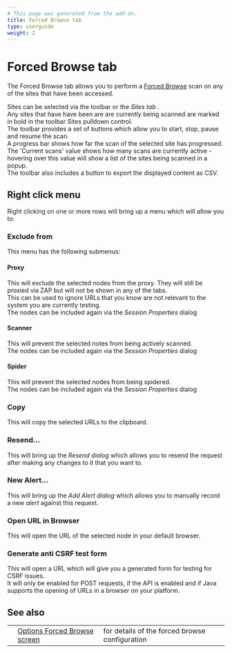 ```yaml
---
# This page was generated from the add-on.
title: Forced Browse tab
type: userguide
weight: 2
---
```


# Forced Browse tab

The Forced Browse tab allows you to perform a [Forced Browse](/docs/desktop/addons/forced-browse/) scan on any of the sites that have been accessed.

Sites can be selected via the toolbar or the _Sites tab_ .  
Any sites that have have been are are currently being scanned are marked in bold in the toolbar Sites pulldown control.  
The toolbar provides a set of buttons which allow you to start, stop, pause and resume the scan.  
A progress bar shows how far the scan of the selected site has progressed.  
The 'Current scans' value shows how many scans are currently active - hovering over this value will show a list of the sites being scanned in a popup.  
The toolbar also includes a button to export the displayed content as CSV.

## Right click menu

Right clicking on one or more rows will bring up a menu which will allow you to:

### Exclude from

This menu has the following submenus:

#### Proxy

This will exclude the selected nodes from the proxy. They will still be proxied via ZAP but will not be shown in any of the tabs.  
This can be used to ignore URLs that you know are not relevant to the system you are currently testing.  
The nodes can be included again via the _Session Properties_ dialog

#### Scanner

This will prevent the selected notes from being actively scanned.  
The nodes can be included again via the _Session Properties_ dialog

#### Spider

This will prevent the selected nodes from being spidered.  
The nodes can be included again via the _Session Properties_ dialog

### Copy

This will copy the selected URLs to the clipboard.

### Resend...

This will bring up the _Resend dialog_ which allows you to resend the request after making any changes to it that you want to.

### New Alert...

This will bring up the _Add Alert dialog_ which allows you to manually record a new _alert_ against this request.

### Open URL in Browser

This will open the URL of the selected node in your default browser.

### Generate anti CSRF test form

This will open a URL which will give you a generated form for testing for CSRF issues.  
It will only be enabled for POST requests, if the API is enabled and if Java supports the opening of URLs in a browser on your platform.

## See also

|     |                                                                             |                                                |
| --- | --------------------------------------------------------------------------- | ---------------------------------------------- |
|     | [Options Forced Browse screen](/docs/desktop/addons/forced-browse/options/) | for details of the forced browse configuration |
